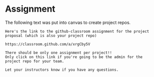 # Assignment

The following text was put into canvas to create project repos.

```
Here's the link to the github-classroom assignment for the project proposal (which is also your project repo)

https://classroom.github.com/a/xrgCby5V

There should be only one assignment per project!!
Only click on this link if you're going to be the admin for the project repo for your team.

Let your instructors know if you have any questions.
```
